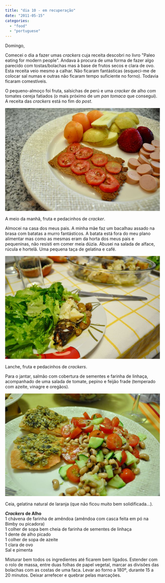 ```yaml
---
title: "dia 10 - em recuperação"
date: "2011-05-15"
categories: 
  - "food"
  - "portuguese"
---
```


Domingo,  
  
Comecei o dia a fazer umas _crackers_ cuja receita descobri no livro "Paleo eating for modern people". Andava à procura de uma forma de fazer algo parecido com tostas/bolachas mas à base de frutos secos e clara de ovo. Esta receita veio mesmo a calhar. Não ficaram fantásticas (esqueci-me de colocar sal numas e outras não ficaram tempo suficiente no forno). Todavia ficaram comestíveis.  
  
O pequeno-almoço foi fruta, salsichas de perú e uma _cracker_ de alho com tomates cereja fatiados (o mais próximo de um _pan tomaca_ que consegui). A receita das _crackers_ está no fim do _post_.  
  

[![](images/Querida+Di+-+574.jpg)](http://4.bp.blogspot.com/-fwCjniqpSFA/TdBBaFAYoDI/AAAAAAAAEFI/9YJi7BTx47s/s1600/Querida+Di+-+574.jpg)

  

A meio da manhã, fruta e pedacinhos de _cracker_.

  

Almocei na casa dos meus pais. A minha mãe faz um bacalhau assado na brasa com batatas a murro fantásticos. A batata está fora do meu plano alimentar mas como as mesmas eram da horta dos meus pais e pequeninas, não resisti em comer meia dúzia. Abusei na salada de alface, rúcula e hortelã. Uma pequena taça de gelatina e café.

  

[![](images/Querida+Di+-+576.jpg)](http://4.bp.blogspot.com/-fbu05ti6IHE/TdBBaVXZVsI/AAAAAAAAEFM/8y8HUQBJBAU/s1600/Querida+Di+-+576.jpg)

  
Lanche, fruta e pedacinhos de _crackers_.  
  
Para o jantar, salmão com cobertura de sementes e farinha de linhaça, acompanhado de uma salada de tomate, pepino e feijão frade (temperado com azeite, vinagre e oregãos).  
  

[![](images/Querida+Di+-+578.jpg)](http://4.bp.blogspot.com/-QWmEZBpq3Rg/TdBBaqCmdmI/AAAAAAAAEFQ/vcmcQv4MwUI/s1600/Querida+Di+-+578.jpg)

  

Ceia, gelatina natural de laranja (que não ficou muito bem solidificada...).

  
**_Crackers_ de Alho**  
1 chávena de farinha de amêndoa (amêndoa com casca feita em pó na Bimby ou picadora)  
1 colher de sopa bem cheia de farinha de sementes de linhaça  
1 dente de alho picado  
1 colher de sopa de azeite  
1 clara de ovo  
Sal e pimenta  
  
Misturar bem todos os ingredientes até ficarem bem ligados. Estender com o rolo de massa, entre duas folhas de papel vegetal, marcar as divisões das bolachas com as costas de uma faca. Levar ao forno a 180º, durante 15 a 20 minutos. Deixar arrefecer e quebrar pelas marcações.

